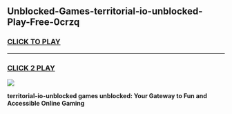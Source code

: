 
## Unblocked-Games-territorial-io-unblocked-Play-Free-0crzq
<h3>
<a href="https://premium76.site?title=territorial-io-unblocked&ref=18A1">CLICK TO PLAY</a></h3>
<hr>

<h3>
<a href="https://premium76.site?title=territorial-io-unblocked&ref=18A1">CLICK 2 PLAY</a>
  
</h3>

<a href="https://premium76.site?title=territorial-io-unblocked&ref=18A1"><img src="https://clearcache.store/games.png"></a>


**territorial-io-unblocked games unblocked: Your Gateway to Fun and Accessible Online Gaming**
